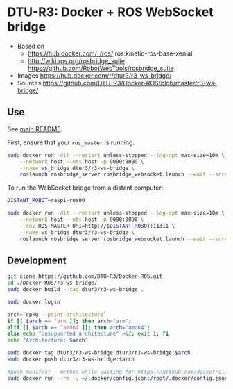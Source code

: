 # DTU-R3: Docker + ROS WebSocket bridge
* Based on
	* https://hub.docker.com/_/ros/ ros:kinetic-ros-base-xenial
	* http://wiki.ros.org/rosbridge_suite https://github.com/RobotWebTools/rosbridge_suite
* Images https://hub.docker.com/r/dtur3/r3-ws-bridge/
* Sources https://github.com/DTU-R3/Docker-ROS/blob/master/r3-ws-bridge/

## Use
See [main README](../README.md).

First, ensure that your `ros_master` is running.

```sh
sudo docker run -dit --restart unless-stopped --log-opt max-size=10m \
	--network host --uts host -p 9090:9090 \
	--name ws_bridge dtur3/r3-ws-bridge \
	roslaunch rosbridge_server rosbridge_websocket.launch --wait --screen
```

To run the WebSocket bridge from a distant computer:

```sh
DISTANT_ROBOT=raspi-ros00

sudo docker run -dit --restart unless-stopped --log-opt max-size=10m \
	--network host --uts host -p 9090:9090 \
	--env ROS_MASTER_URI=http://$DISTANT_ROBOT:11311 \
	--name ws_bridge dtur3/r3-ws-bridge \
	roslaunch rosbridge_server rosbridge_websocket.launch --wait --screen
```

## Development

```bash
git clone https://github.com/DTU-R3/Docker-ROS.git
cd ./Docker-ROS/r3-ws-bridge/
sudo docker build --tag dtur3/r3-ws-bridge .

sudo docker login

arch=`dpkg --print-architecture`
if [[ $arch =~ ^arm ]]; then arch="arm";
elif [[ $arch =~ ^amd64 ]]; then arch="amd64";
else echo "Unsupported architecture" >&2; exit 1; fi
echo "Architecture: $arch"

sudo docker tag dtur3/r3-ws-bridge dtur3/r3-ws-bridge:$arch
sudo docker push dtur3/r3-ws-bridge:$arch

#push manifest - method while waiting for https://github.com/docker/cli/pull/138
sudo docker run --rm -v ~/.docker/config.json:/root/.docker/config.json -v $(pwd):/host weshigbee/manifest-tool push from-spec /host/manifest.yaml
